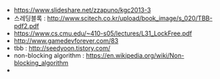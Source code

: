 - https://www.slideshare.net/zzapuno/kgc2013-3
- 스레딩블록 : http://www.scitech.co.kr/upload/book_image/s_020/TBB-pdf2.pdf
- https://www.cs.cmu.edu/~410-s05/lectures/L31_LockFree.pdf
- http://www.gamedevforever.com/83
- tbb : http://seedyoon.tistory.com/
- non-blocking algorithm : https://en.wikipedia.org/wiki/Non-blocking_algorithm
-
